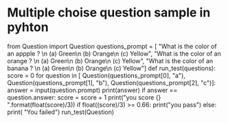 # Multiple choise question sample in pyhton 
from Question import Question
questions_prompt = [
                   "What is the color of an appple ? \n (a) Green\n (b) Orange\n (c) Yellow", 
                   "What is the color of an orange ? \n (a) Green\n (b) Orange\n (c) Yellow", 
                   "What is the color of an banana ? \n (a) Green\n (b) Orange\n (c) Yellow"] 
def run_test(questions):
    score = 0
    for question in [ Question(questions_prompt[0], "a"), Question(questions_prompt[1], "b"), Question(questions_prompt[2], "c")]: 
        answer = input(question.prompt)
        print(answer)
        if answer == question.answer:
            score = score + 1 
    print("you score {} ".format(float(score)/3))
    if float((score)/3) >= 0.66:
        print("you pass")
    else: 
       print( "You failed")
run_test(Question)

